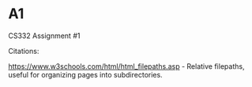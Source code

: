 # A1
CS332 Assignment #1

Citations:

https://www.w3schools.com/html/html_filepaths.asp -  Relative filepaths, useful for organizing pages into subdirectories.
